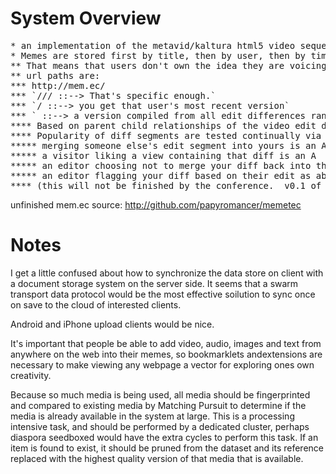 # System Overview

<pre>
* an implementation of the metavid/kaltura html5 video sequencer designed for cultural expression rather than academic or archival use
* Memes are stored first by title, then by user, then by timestamp
** That means that users don't own the idea they are voicing their opinion upon through editing the video, but nonetheless they may take ownership of their manipulation of that idea through urls for their personal edits of the meme, and they can give and take edits from one another within a single meme namespace
** url paths are:
*** http://mem.ec/
*** `/<meme_title>/<username>/<timestamp> ::--> That's specific enough.`
*** `<meme title>/<username> ::--> you get that user's most recent version`
*** `<meme title> ::--> a version compiled from all edit differences ranked by popularity`
**** Based on parent child relationships of the video edit diffs 
**** Popularity of diff segments are tested continually via A/B ranking, on this, the _anti-master_ of the meme
***** merging someone else's edit segment into yours is an A+ for that diff
***** a visitor liking a view containing that diff is an A
***** an editor choosing not to merge your diff back into their edit is a B
***** an editor flagging your diff based on their edit as abuse is a B-
**** (this will not be finished by the conference.  v0.1 of http://mem.ec will display the most popular edit here)
</pre>

unfinished mem.ec source: http://github.com/papyromancer/memetec

# Notes

I get a little confused about how to synchronize the data store on client with a document storage system on the server side.  It seems that a swarm transport data protocol would be the most effective soilution to sync once on save to the cloud of interested clients.

Android and iPhone upload clients would be nice.

It's important that people be able to add video, audio, images and text from anywhere on the web into their memes, so bookmarklets andextensions are necessary to make viewing any webpage a vector for exploring ones own creativity.

Because so much media is being used, all media should be fingerprinted and compared to existing media by Matching Pursuit to determine if the media is already available in the system at large.  This is a processing intensive task, and should be performed by a dedicated cluster, perhaps diaspora seedboxed would have the extra cycles to perform this task.  If an item is found to exist, it should be pruned from the dataset and its reference replaced with the highest quality version of that media that is available.
